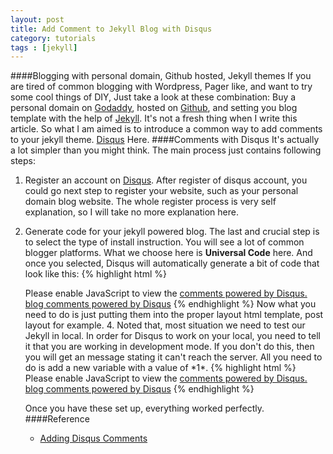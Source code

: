 ```yaml
---
layout: post
title: Add Comment to Jekyll Blog with Disqus
category: tutorials
tags : [jekyll]
---
```


####Blogging with personal domain, Github hosted, Jekyll themes
If you are tired of common blogging with Wordpress, Pager like, and want to try some cool things of DIY, Just take a look at these combination:
Buy a personal domain on [Godaddy](http://godaddy.com), hosted on [Github](http://github.com), and setting you blog template with the help of
[Jekyll](http://jekyllrb.com). It's not a fresh thing when I write this article. So what I am aimed is to introduce a common way to add comments
to your jekyll theme. [Disqus](https://disqus.com) Here.
####Comments with Disqus
 It's actually a lot simpler than you might think. The main process just contains following steps:
 1. Register an account on [Disqus](https://disqus.com/admin/create/). After register of disqus account,
 you could go next step to register your website, such as your personal domain blog website. The whole register process is very self explanation,
 so I will take no more explanation here.
 2. Generate code for your jekyll powered blog. The last and crucial step is to select the type of install instruction. You will see a lot of common
 blogger platforms. What we choose here is **Universal Code** here. And once you selected, Disqus will automatically generate a bit of code that look
 like this:
 {% highlight html %}
    <div id="disqus_thread"></div>
    <script type="text/javascript">
        /* * * CONFIGURATION VARIABLES: EDIT BEFORE PASTING INTO YOUR WEBPAGE * * */
	// required: replace example with your forum shortname
        var disqus_shortname = '<accountname>';

        /* * * DON'T EDIT BELOW THIS LINE * * */
        (function() {
            var dsq = document.createElement('script');
	    dsq.type = 'text/javascript';
	    dsq.async = true;
           dsq.sre = 'http://' + disqus_shortname + '.disqus.com/embed.js';
           (document.getElementsByTagName('head')[0]
                || document.getElementsByTagName('body')[0]).appendChild(dsq);
       })();
   </script>
   <noscript>Please enable JavaScript to view the <a href="http://disqus.com/?ref_noscript">
       comments powered by Disqus.</a></noscript>
   <a href="http://disqus.com" class="dsq-brlink">blog comments powered by
       <span class="logo-disqus">Disqus</span></a>
 {% endhighlight %}
 Now what you need to do is just putting them into the proper layout html template, post layout for example.
 4.  Noted that, most situation we need to test our Jekyll in local. In order for Disqus to work on your local, you need to tell it that you are working in
 development mode. If you don't do this, then you will get an message stating it can't reach the server. All you need to do is add a new variable with a value
 of *1*.
 {% highlight html %}
  <script type="text/javascript">
      /* * * CONFIGURATION VARIABLES: EDIT BEFORE PASTING INTO YOUR WEBPAGE * * */
      // required: replace example with your forum shortname
      var disqus_shortname = '<shortname>';
      var disqus_developer = 1; // This turns developer mode on
                                // Make sure you remove this before you push this
                                // to your live site.

      /* * * DON'T EDIT BELOW THIS LINE * * */
      (function() {
       var dsq = document.createElement('script');
       dsq.type = 'text/javascript';
       dsq.async = true;
       dsq.sre = 'http://' + disqus_shortname + '.disqus.com/embed.js';
       (document.getElementsByTagName('head')[0]
           || document.getElementsByTagName('body')[0]).appendChild(dsq);
     })();
   </script>
   <noscript>Please enable JavaScript to view the <a href="http://disqus.com/?ref_noscript">
       comments powered by Disqus.</a></noscript>
   <a href="http://disqus.com" class="dsq-brlink">blog comments powered by
   <span class="logo-disqus">Disqus</span></a>
{% endhighlight %}

Once you have these set up, everything worked perfectly.
####Reference
+ [Adding Disqus Comments](http://http://schmidt-happens.com/articles/2011/09/26/adding-disqus-comments.html)


